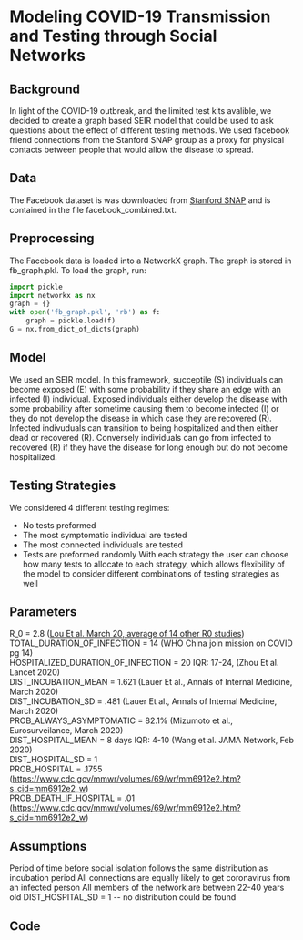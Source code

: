 # Modeling COVID-19 Transmission and Testing through Social Networks

## Background 
In light of the COVID-19 outbreak, and the limited test kits avalible, we decided to create a graph based SEIR model that could be used to ask questions about the effect of different testing methods.  We used facebook friend connections from the Stanford SNAP group as a proxy for physical contacts between people that would allow the disease to spread.

## Data
The Facebook dataset is was downloaded from [Stanford SNAP](https://snap.stanford.edu/data/ego-Facebook.html) and is contained in the file facebook_combined.txt.

## Preprocessing
The Facebook data is loaded into a NetworkX graph. The graph is stored in fb_graph.pkl. To load the graph, run:
```python
import pickle
import networkx as nx
graph = {}
with open('fb_graph.pkl', 'rb') as f:
    graph = pickle.load(f)
G = nx.from_dict_of_dicts(graph)
```

## Model 
We used an SEIR model.  In this framework, succeptile (S) individuals can become exposed (E) with some probability if they share an edge with an infected
(I) individual.  Exposed individuals either develop the disease with some probability after sometime causing them to become infected (I) or they do not 
develop the disease in which case they are recovered (R).  Infected indivuduals can transition to being hospitalized and then either dead or recovered (R).
Conversely individuals can go from infected to recovered (R) if they have the disease for long enough but do not become hospitalized.

## Testing Strategies 
We considered 4 different testing regimes: 
* No tests preformed
* The most symptomatic individual are tested 
* The most connected individuals are tested
* Tests are preformed randomly 
With each strategy the user can choose how many tests to allocate to each strategy, which allows flexibility of the model to consider different combinations of testing strategies as well

## Parameters
R_0 = 2.8 ([Lou Et al. March 20, average of 14 other R0 studies](https://www.ncbi.nlm.nih.gov/pubmed/32007643)) <br>
TOTAL_DURATION_OF_INFECTION = 14 (WHO China join mission on COVID pg 14) <br>
HOSPITALIZED_DURATION_OF_INFECTION = 20 IQR: 17-24, (Zhou Et al. Lancet 2020) <br>
DIST_INCUBATION_MEAN = 1.621 (Lauer Et al., Annals of Internal Medicine, March 2020) <br>
DIST_INCUBATION_SD = .481 (Lauer Et al., Annals of Internal Medicine, March 2020) <br>
PROB_ALWAYS_ASYMPTOMATIC = 82.1% (Mizumoto et al., Eurosurveilance, March 2020) <br>
DIST_HOSPITAL_MEAN = 8 days IQR: 4-10 (Wang et al. JAMA Network, Feb 2020) <br>
DIST_HOSPITAL_SD = 1 <br>
PROB_HOSPITAL = .1755 (https://www.cdc.gov/mmwr/volumes/69/wr/mm6912e2.htm?s_cid=mm6912e2_w) <br>
PROB_DEATH_IF_HOSPITAL = .01 (https://www.cdc.gov/mmwr/volumes/69/wr/mm6912e2.htm?s_cid=mm6912e2_w) <br>

## Assumptions
Period of time before social isolation follows the same distribution as incubation period
All connections are equally likely to get coronavirus from an infected person
All members of the network are between 22-40 years old
DIST_HOSPITAL_SD = 1 -- no distribution could be found

## Code
